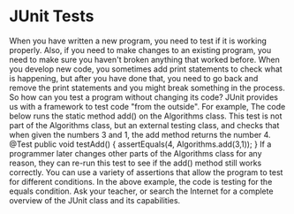 

# JUnit Tests

When you have written a new program, you need to test if it is working properly. Also, if you need to make changes to an existing program, you need to make sure you haven't broken anything that worked before.
When you develop new code, you sometimes add print statements to check what is happening, but after you have done that, you need to go back and remove the print statements and you might break something in the process. So how can you test a program without changing its code?
JUnit provides us with a framework to test code "from the outside".
For example, The code below runs the static method add() on the Algorithms class. This test is not part of the Algorithms class, but an external testing class, and checks that when given the numbers 3 and 1, the add method returns the number 4.
@Test
public void testAdd() {
assertEquals(4, Algorithms.add(3,1));
}
If a programmer later changes other parts of the Algorithms class for any reason, they can re-run this test to see if the add() method still works correctly.
You can use a variety of assertions that allow the program to test for different conditions. In the above example, the code is testing for the equals condition.  Ask your teacher, or search the Internet for a complete overview of the JUnit class and its capabilities.


